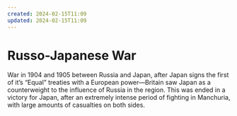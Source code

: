 ```yaml
---
created: 2024-02-15T11:09
updated: 2024-02-15T11:09
---
```

# Russo-Japanese War

War in 1904 and 1905 between Russia and Japan, after Japan signs the first of it’s “Equal” treaties with a European power—Britain saw Japan as a counterweight to the influence of Russia in the region. This was ended in a victory for Japan, after an extremely intense period of fighting in Manchuria, with large amounts of casualties on both sides.